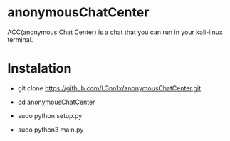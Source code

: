 # anonymousChatCenter
ACC(anonymous Chat Center) is a chat that you can run in your kali-linux terminal.


# Instalation
  *  git clone https://github.com/L3nn1x/anonymousChatCenter.git
    
  *  cd anonymousChatCenter
    
  *   sudo python setup.py
    
  *   sudo python3 main.py
